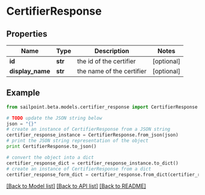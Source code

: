# CertifierResponse


## Properties
Name | Type | Description | Notes
------------ | ------------- | ------------- | -------------
**id** | **str** | the id of the certifier | [optional] 
**display_name** | **str** | the name of the certifier | [optional] 

## Example

```python
from sailpoint.beta.models.certifier_response import CertifierResponse

# TODO update the JSON string below
json = "{}"
# create an instance of CertifierResponse from a JSON string
certifier_response_instance = CertifierResponse.from_json(json)
# print the JSON string representation of the object
print CertifierResponse.to_json()

# convert the object into a dict
certifier_response_dict = certifier_response_instance.to_dict()
# create an instance of CertifierResponse from a dict
certifier_response_form_dict = certifier_response.from_dict(certifier_response_dict)
```
[[Back to Model list]](../README.md#documentation-for-models) [[Back to API list]](../README.md#documentation-for-api-endpoints) [[Back to README]](../README.md)


